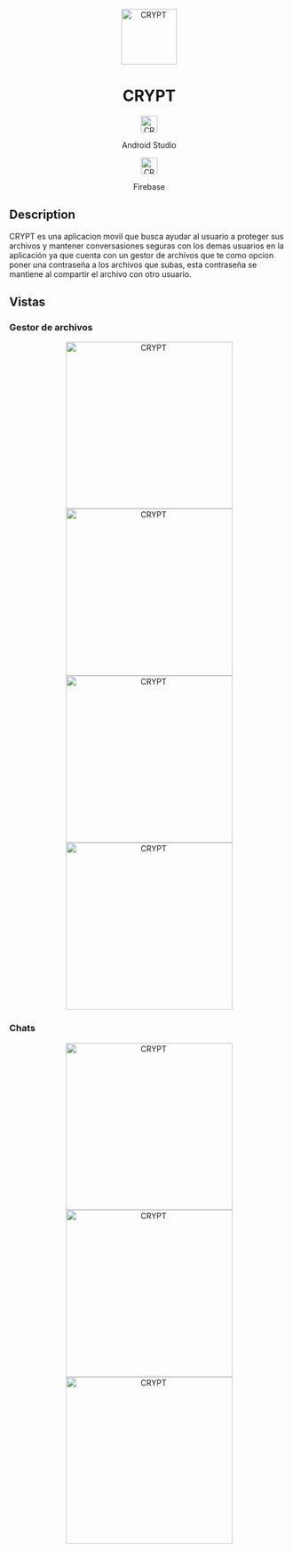 <p align="center">
  <a href="#">
    <img alt="CRYPT" src="app/Logo.png" width="100" />
  </a>
</p>
<h1 align="center">
  CRYPT
</h1>
<p align="center" margin=0> <img  alt="CRYPT" src="https://static.wikia.nocookie.net/logopedia/images/d/db/Android_Studio_Icon_2021.svg/revision/latest?cb=20210305211354" width="30" /></p>
<p align="center" margin=0> Android Studio</p>
<p align="center"> <img  alt="CRYPT" src="https://www.gstatic.com/mobilesdk/160503_mobilesdk/logo/2x/firebase_28dp.png" width="30" /></p>
<p align="center">Firebase</p>

## Description

CRYPT es una aplicacion movil que busca ayudar al usuario a proteger sus archivos 
y mantener conversasiones seguras con los demas usuarios en la aplicación ya que 
cuenta con un gestor de archivos que te como opcion poner una contraseña a los 
archivos que subas, esta contraseña se mantiene al compartir el archivo con otro
usuario.

## Vistas
### Gestor de archivos
<p align="center">
  <img alt="CRYPT" src="app/assets/files.jpeg" width="300" />
  <img alt="CRYPT" src="app/assets/optionFiles.jpeg" width="300" />
  <img alt="CRYPT" src="app/assets/putPass.jpeg" width="300" />
  <img alt="CRYPT" src="app/assets/inputfilePass.jpeg" width="300" />
</p>

### Chats
<p align="center">
  <img alt="CRYPT" src="app/assets/chat2_types.jpeg" width="300" />
  <img alt="CRYPT" src="app/assets/inputchatPass.jpeg" width="300" />
  <img alt="CRYPT" src="app/assets/downloading.jpeg" width="300" />
</p>

